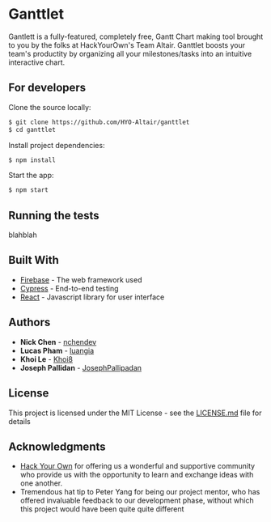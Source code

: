# Ganttlet

Gantlett is a fully-featured, completely free, Gantt Chart making tool brought to you by the folks at HackYourOwn's Team Altair. Ganttlet boosts your team's productity by organizing all your milestones/tasks into an intuitive interactive chart.

## For developers

Clone the source locally:

```sh
$ git clone https://github.com/HYO-Altair/ganttlet
$ cd ganttlet
```

Install project dependencies:

```sh
$ npm install
```
Start the app:

```sh
$ npm start
```

## Running the tests

blahblah


## Built With

* [Firebase](https://firebase.google.com/) - The web framework used
* [Cypress](https://www.cypress.io/) - End-to-end testing
* [React](https://reactjs.org/) - Javascript library for user interface


## Authors

* **Nick Chen** - [nchendev](https://github.com/nchendev)
* **Lucas Pham** - [luangia](https://github.com/luangia)
* **Khoi Le** - [Khoi8](https://github.com/Khoi8)
* **Joseph Pallidan** - [JosephPallipadan](https://github.com/JosephPallipadan)


## License

This project is licensed under the MIT License - see the [LICENSE.md](LICENSE.md) file for details

## Acknowledgments
* [Hack Your Own](https://hackyourown.org/) for offering us a wonderful and supportive community who provide us with the opportunity to learn and exchange ideas with one another.
* Tremendous hat tip to Peter Yang for being our project mentor, who has offered invaluable feedback to our development phase, without which this project would have been quite quite different
